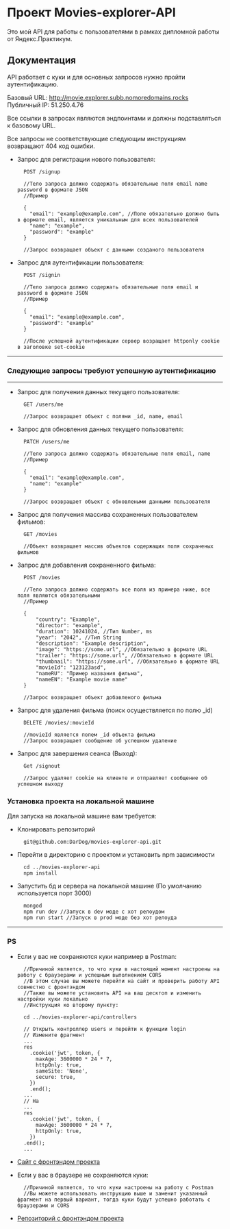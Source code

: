 # Проект Movies-explorer-API

Это мой API для работы с пользователями в рамках дипломной работы от Яндекс.Практикум.

## Документация

API работает с куки и для основных запросов нужно пройти аутентификацию.

Базовый URL: http://movie.explorer.subb.nomoredomains.rocks
Публичный IP: 51.250.4.76

Все ссылки в запросах являются эндпоинтами и должны подставляться к базовому URL.

Все запросы не соответствующие следующим инструкциям возвращают 404 код ошибки.

* Запрос для регистрации нового пользователя:

        POST /signup
        
        //Тело запроса должно содержать обязательные поля email name password в формате JSON
        //Пример
        
        {
          "email": "example@example.com", //Поле обязательно должно быть в формате email, является уникальным для всех пользователей
          "name": "example",
          "password": "example"
        }
        
        //Запрос возвращает объект с данными созданого пользователя
        
* Запрос для аутентификации пользователя:

        POST /signin
        
        //Тело запроса должно содержать обязательные поля email и password в формате JSON
        //Пример
        
        {
          "email": "example@example.com",
          "password": "example"
        }
        
        //После успешной аутентификации сервер возращает httponly cookie в заголовке set-cookie

___
### Следующие запросы требуют успешную аутентификацию
___

* Запрос для получения данных текущего пользователя:

        GET /users/me
        
        //Запрос возвращает объект с полями _id, name, email
        
* Запрос для обновления данных текущего пользователя:

        PATCH /users/me
        
        //Тело запроса должно содержать обязательные поля email, name
        //Пример
        
        {
          "email": "example@example.com",
          "name": "example"
        }
        
        //Запрос возвращает объект с обновлеными данными пользователя

* Запрос для получения массива сохраненных пользователем фильмов:

        GET /movies
        
        //Объект возвращает массив объектов содержащих поля сохраненых фильмов
        
* Запрос для добавления сохраненного фильма: 

        POST /movies
        
        //Тело запроса должно содержать все поля из примера ниже, все поля являются обязательными
        //Пример
        
        {
            "country": "Example",
            "director": "example",
            "duration": 10241024, //Тип Number, ms
            "year": "2042", //Тип String
            "description": "Example description",
            "image": "https://some.url", //Обязательно в формате URL
            "trailer": "https://some.url", //Обязательно в формате URL
            "thumbnail": "https://some.url", //Обязательно в формате URL
            "movieId": "123123asd",
            "nameRU": "Пример названия фильма",
            "nameEN": "Example movie name"
        }
        
        //Запрос возвращает объект добавленого фильма

* Запрос для удаления фильма (поиск осуществляется по полю _id) 

        DELETE /movies/:movieId
        
        //movieId является полем _id объекта фильма
        //Запрос возвращает сообщение об успешном удаление

* Запрос для завершения сеанса (Выход):

        Get /signout
        
        //Запрос удаляет cookie на клиенте и отправляет сообщение об успешном выходу

### Установка проекта на локальной машине

Для запуска на локальной машине вам требуется:

* Клонировать репозиторий

        git@github.com:DarDog/movies-explorer-api.git

* Перейти в директорию с проектом и установить npm зависимости

        cd ../movies-explorer-api
        npm install

* Запустить бд и сервера на локальной машине (По умолчанию используется порт 3000)

        mongod
        npm run dev //Запуск в dev моде с хот релоудом
        npm run start //Запуск в prod моде без хот релоуда
___
### PS 

* Если у вас не сохраняются куки например в Postman:

        //Причиной является, то что куки в настоящий момент настроены на работу с браузерами и успешным выполнением CORS
        //В этом случае вы можете перейти на сайт и проверить работу API совместно с фронтэндом
        //Также вы можете установить API на ваш десктоп и изменить настройки куки локально
        //Инструкция ко второму пункту:
        
        cd ../movies-explorer-api/controllers
        
        // Открыть контроллер users и перейти к функции login
        // Измените фрагмент 
        ...
        res
          .cookie('jwt', token, {
            maxAge: 3600000 * 24 * 7,
            httpOnly: true,
            sameSite: 'None',
            secure: true,
          })
          .end();
        ...
        // На 
        ...
        res
          .cookie('jwt', token, {
            maxAge: 3600000 * 24 * 7,
            httpOnly: true,
          })
        .end();
        ...
* [Сайт с фронтэндом проекта](https://movie.explorer.subb.front.nomoredomains.rocks)
* Если у вас в браузере не сохраняются куки:

        //Причиной является, то что куки настроены на работу с Postman
        //Вы можете использовать инструкцию выше и заменит указанный фрагмент на первый вариант, тогда куки будут успешно работать с браузерами и CORS
* [Репозиторий с фронтэндом проекта](https://github.com/DarDog/movies-explorer-frontend)

